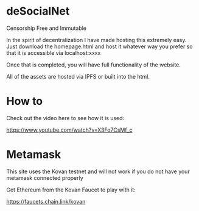 # deSocialNet
Censorship Free and Immutable


In the spirit of decentralization I have made hosting this extremely easy. Just download the homepage.html and host it whatever way you prefer so that it is accessible via localhost:xxxx


Once that is completed, you will have full functionality of the website. 

All of the assets are hosted via IPFS or built into the html.

# How to
Check out the video here to see how it is used:

https://www.youtube.com/watch?v=X3Fo7CsMf_c

# Metamask

This site uses the Kovan testnet and will not work if you do not have your metamask connected properly

Get Ethereum from the Kovan Faucet to play with it:

https://faucets.chain.link/kovan
